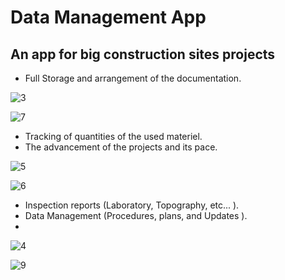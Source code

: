 # Data Management App
## An app for big construction sites projects

- Full Storage and arrangement of the documentation.
 
 ![3](https://github.com/tahasama/proApp/assets/69104880/8cf290f2-279d-405e-80e1-d29ef4ff32b3)

 ![7](https://github.com/tahasama/proApp/assets/69104880/5c8b725f-057b-4639-b8e2-058168551a34)

- Tracking of quantities of the used materiel.
- The advancement of the projects and its pace.
  
 ![5](https://github.com/tahasama/proApp/assets/69104880/1973b4a3-bad6-4b9e-b643-f878ab4a8b50)

 ![6](https://github.com/tahasama/proApp/assets/69104880/41a2d54a-72a2-4c75-932f-fc0a3a990f90)

- Inspection reports (Laboratory, Topography, etc... ).
- Data Management (Procedures, plans, and Updates ).
- 
![4](https://github.com/tahasama/proApp/assets/69104880/4a13d52d-34af-4c1b-a3d6-3edae6e8b87e)

![9](https://github.com/tahasama/proApp/assets/69104880/48e79373-a2f5-4464-9dff-a63bff7e07a2)


